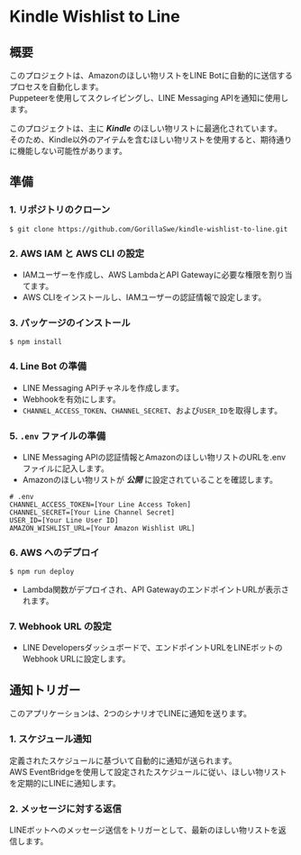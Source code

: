 # Kindle Wishlist to Line

## 概要

このプロジェクトは、Amazonのほしい物リストをLINE Botに自動的に送信するプロセスを自動化します。  
Puppeteerを使用してスクレイピングし、LINE Messaging APIを通知に使用します。

このプロジェクトは、主に **_Kindle_** のほしい物リストに最適化されています。  
そのため、Kindle以外のアイテムを含むほしい物リストを使用すると、期待通りに機能しない可能性があります。

## 準備

### 1. リポジトリのクローン

    $ git clone https://github.com/GorillaSwe/kindle-wishlist-to-line.git

### 2. AWS IAM と AWS CLI の設定

- IAMユーザーを作成し、AWS LambdaとAPI Gatewayに必要な権限を割り当てます。
- AWS CLIをインストールし、IAMユーザーの認証情報で設定します。

### 3. パッケージのインストール

    $ npm install

### 4. Line Bot の準備

- LINE Messaging APIチャネルを作成します。
- Webhookを有効にします。
- `CHANNEL_ACCESS_TOKEN`、`CHANNEL_SECRET`、および`USER_ID`を取得します。

### 5. `.env` ファイルの準備

- LINE Messaging APIの認証情報とAmazonのほしい物リストのURLを.envファイルに記入します。
- Amazonのほしい物リストが **_公開_** に設定されていることを確認します。

```dosini
# .env
CHANNEL_ACCESS_TOKEN=[Your Line Access Token]
CHANNEL_SECRET=[Your Line Channel Secret]
USER_ID=[Your Line User ID]
AMAZON_WISHLIST_URL=[Your Amazon Wishlist URL]
```

### 6. AWS へのデプロイ

    $ npm run deploy

- Lambda関数がデプロイされ、API GatewayのエンドポイントURLが表示されます。

### 7. Webhook URL の設定

- LINE Developersダッシュボードで、エンドポイントURLをLINEボットのWebhook URLに設定します。

## 通知トリガー

このアプリケーションは、2つのシナリオでLINEに通知を送ります。

### 1. スケジュール通知

定義されたスケジュールに基づいて自動的に通知が送られます。  
AWS EventBridgeを使用して設定されたスケジュールに従い、ほしい物リストを定期的にLINEに通知します。

### 2. メッセージに対する返信

LINEボットへのメッセージ送信をトリガーとして、最新のほしい物リストを返信します。
